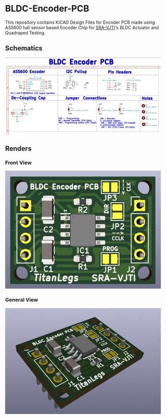 # BLDC-Encoder-PCB

This repository contains KiCAD Design Files for Encoder PCB made using AS5600 hall sensor based Encoder Chip for [SRA-VJTI](https://github.com/SRA-VJTI/)'s BLDC Actuator and Quadraped Testing.

## Schematics
<img src="assets/schematic.png">

## Renders

### Front View
<img src="assets/front.png">

### General View
<img src="assets/general.png">
